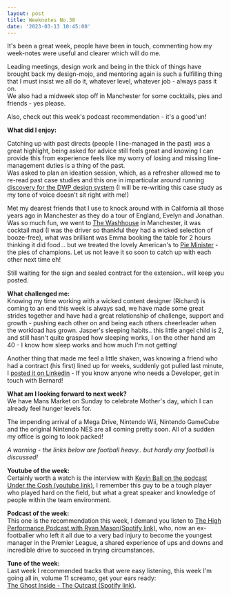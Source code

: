 ```yaml
---
layout: post
title: Weeknotes No.38
date: '2023-03-13 10:45:00'
---
```

It's been a great week, people have been in touch, commenting how my week-notes were useful and clearer which will do me.

Leading meetings, design work and being in the thick of things have brought back my design-mojo, and mentoring again is such a fulfilling thing that I must insist we all do it, whatever level, whatever job - always pass it on.<br>
We also had a midweek stop off in Manchester for some cocktails, pies and friends - yes please.

Also, check out this week's podcast recommendation - it's a good'un!

<strong>What did I enjoy:</strong><br>

Catching up with past directs (people I line-managed in the past) was a great highlight, being asked for advice still feels great and knowing I can provide this from experience feels like my worry of losing and missing line-management duties is a thing of the past.<br>
Was asked to plan an ideation session, which, as a refresher allowed me to re-read past case studies and this one in imparticular around running <a href="https://michaelcattell.com/designsystem-2022.html" title="read my discovery for DWP design system">discovery for the DWP design system</a> (I will be re-writing this case study as my tone of voice doesn't sit right with me!)

Met my dearest friends that I use to knock around with in California all those years ago in Manchester as they do a tour of England, Evelyn and Jonathan. Was so much fun, we went to <a href="https://www.washhousemcr.com/">The Washhouse</a> in Manchester, it was cocktail mad (I was the driver so thankful they had a wicked selection of booze-free), what was brilliant was Emma booking the table for 2 hours thinking it did food... but we treated the lovely American's to <a href="https://pieminister.co.uk/">Pie Minister</a> - the pies of champions. Let us not leave it so soon to catch up with each other next time eh!

Still waiting for the sign and sealed contract for the extension.. will keep you posted.

<strong>What challenged me:</strong><br>
Knowing my time working with a wicked content designer (Richard) is coming to an end this week is always sad, we have made some great strides together and have had a great relationship of challenge, support and growth - pushing each other on and being each others cheerleader when the workload has grown.
Jasper's sleeping habits.. this little angel child is 2, and still hasn't quite grasped how sleeping works, I on the other hand am 40 - I know how sleep works and how much I'm not getting!

Another thing that made me feel a little shaken, was knowing a friend who had a contract (his first) lined up for weeks, suddenly got pulled last minute, I <a href="https://www.linkedin.com/feed/update/urn:li:activity:7041350908844068865/">posted it on Linkedin</a> - If you know anyone who needs a Developer, get in touch with Bernard!

<strong>What am I looking forward to next week?</strong><br>
We have Mans Market on Sunday to celebrate Mother's day, which I can already feel hunger levels for.

The impending arrival of a Mega Drive, Nintendo Wii, Nintendo GameCube and the original Nintendo NES are all coming pretty soon. All of a sudden my office is going to look packed!

<em>A warning - the links below are football heavy.. but hardly any football is discussed!</em>

<strong>Youtube of the week:</strong><br>
Certainly worth a watch is the interview with <a href="https://www.youtube.com/watch?v=76TUYCuiwzI&t=5715s">Kevin Ball on the podcast Under the Cosh (youtube link)</a>, I remember this guy to be a tough player who played hard on the field, but what a great speaker and knowledge of people within the team environment.

<strong>Podcast of the week:</strong><br>
This one is the recommendation this week, I demand you listen to <a href="https://open.spotify.com/episode/0vtGdp5nMldzCvEG8P1AU8?si=65ac8fb0bed546b9">The High Performance Podcast with Ryan Mason(Spotify link)</a>, who, now an ex-footballer who left it all due to a very bad injury to become the youngest manager in the Premier League, a shared experience of ups and downs and incredible drive to succeed in trying circumstances.

<strong>Tune of the week:</strong><br>
Last week I recommended tracks that were easy listening, this week I'm going all in, volume 11 screamo, get your ears ready:<br>
<a href="https://open.spotify.com/track/2mizO0RNubPdTJqmrmMhfi?si=7072783712df4cbb">The Ghost Inside - The Outcast (Spotify link)</a>.


